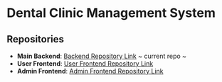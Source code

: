 # Dental Clinic Management System

## Repositories

- **Main Backend**: [Backend Repository Link](https://github.com/jathurT/jathurT-DN-Dental-Clinic-Backend)  ~ current repo ~
- **User Frontend**: [User Frontend Repository Link](https://github.com/ShamilKaleel/DN-Dental-Clinic-patient)  
- **Admin Frontend**: [Admin Frontend Repository Link](https://github.com/ShamilKaleel/DN-Dental-Clinic-admin) 
  
